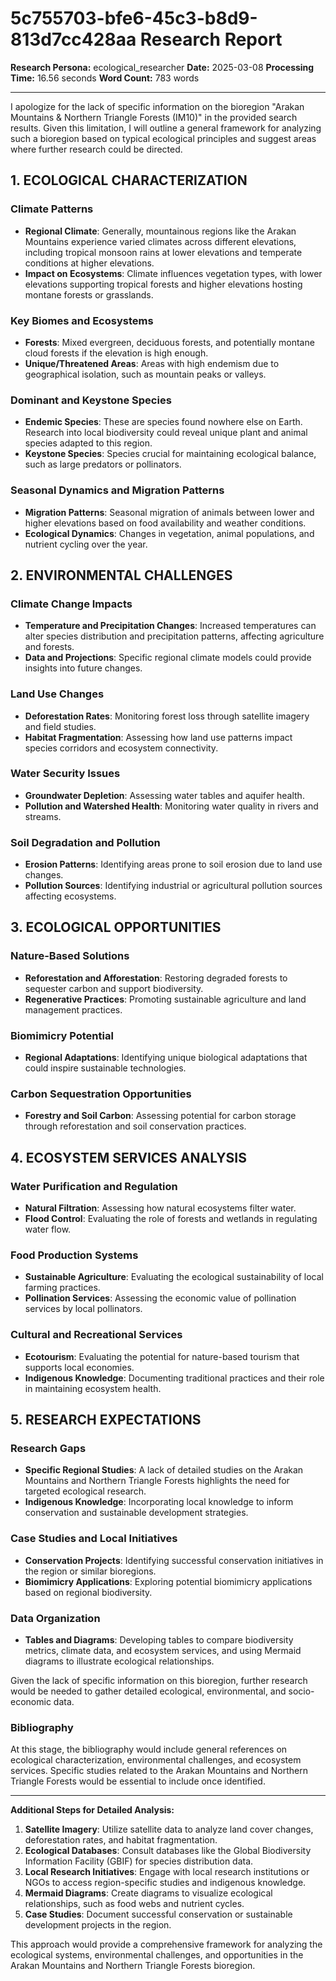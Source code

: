 # 5c755703-bfe6-45c3-b8d9-813d7cc428aa Research Report

**Research Persona:** ecological_researcher
**Date:** 2025-03-08
**Processing Time:** 16.56 seconds
**Word Count:** 783 words

---

I apologize for the lack of specific information on the bioregion "Arakan Mountains & Northern Triangle Forests (IM10)" in the provided search results. Given this limitation, I will outline a general framework for analyzing such a bioregion based on typical ecological principles and suggest areas where further research could be directed.

## 1. ECOLOGICAL CHARACTERIZATION

### Climate Patterns
- **Regional Climate**: Generally, mountainous regions like the Arakan Mountains experience varied climates across different elevations, including tropical monsoon rains at lower elevations and temperate conditions at higher elevations.
- **Impact on Ecosystems**: Climate influences vegetation types, with lower elevations supporting tropical forests and higher elevations hosting montane forests or grasslands.

### Key Biomes and Ecosystems
- **Forests**: Mixed evergreen, deciduous forests, and potentially montane cloud forests if the elevation is high enough.
- **Unique/Threatened Areas**: Areas with high endemism due to geographical isolation, such as mountain peaks or valleys.

### Dominant and Keystone Species
- **Endemic Species**: These are species found nowhere else on Earth. Research into local biodiversity could reveal unique plant and animal species adapted to this region.
- **Keystone Species**: Species crucial for maintaining ecological balance, such as large predators or pollinators.

### Seasonal Dynamics and Migration Patterns
- **Migration Patterns**: Seasonal migration of animals between lower and higher elevations based on food availability and weather conditions.
- **Ecological Dynamics**: Changes in vegetation, animal populations, and nutrient cycling over the year.

## 2. ENVIRONMENTAL CHALLENGES

### Climate Change Impacts
- **Temperature and Precipitation Changes**: Increased temperatures can alter species distribution and precipitation patterns, affecting agriculture and forests.
- **Data and Projections**: Specific regional climate models could provide insights into future changes.

### Land Use Changes
- **Deforestation Rates**: Monitoring forest loss through satellite imagery and field studies.
- **Habitat Fragmentation**: Assessing how land use patterns impact species corridors and ecosystem connectivity.

### Water Security Issues
- **Groundwater Depletion**: Assessing water tables and aquifer health.
- **Pollution and Watershed Health**: Monitoring water quality in rivers and streams.

### Soil Degradation and Pollution
- **Erosion Patterns**: Identifying areas prone to soil erosion due to land use changes.
- **Pollution Sources**: Identifying industrial or agricultural pollution sources affecting ecosystems.

## 3. ECOLOGICAL OPPORTUNITIES

### Nature-Based Solutions
- **Reforestation and Afforestation**: Restoring degraded forests to sequester carbon and support biodiversity.
- **Regenerative Practices**: Promoting sustainable agriculture and land management practices.

### Biomimicry Potential
- **Regional Adaptations**: Identifying unique biological adaptations that could inspire sustainable technologies.

### Carbon Sequestration Opportunities
- **Forestry and Soil Carbon**: Assessing potential for carbon storage through reforestation and soil conservation practices.

## 4. ECOSYSTEM SERVICES ANALYSIS

### Water Purification and Regulation
- **Natural Filtration**: Assessing how natural ecosystems filter water.
- **Flood Control**: Evaluating the role of forests and wetlands in regulating water flow.

### Food Production Systems
- **Sustainable Agriculture**: Evaluating the ecological sustainability of local farming practices.
- **Pollination Services**: Assessing the economic value of pollination services by local pollinators.

### Cultural and Recreational Services
- **Ecotourism**: Evaluating the potential for nature-based tourism that supports local economies.
- **Indigenous Knowledge**: Documenting traditional practices and their role in maintaining ecosystem health.

## 5. RESEARCH EXPECTATIONS

### Research Gaps
- **Specific Regional Studies**: A lack of detailed studies on the Arakan Mountains and Northern Triangle Forests highlights the need for targeted ecological research.
- **Indigenous Knowledge**: Incorporating local knowledge to inform conservation and sustainable development strategies.

### Case Studies and Local Initiatives
- **Conservation Projects**: Identifying successful conservation initiatives in the region or similar bioregions.
- **Biomimicry Applications**: Exploring potential biomimicry applications based on regional biodiversity.

### Data Organization
- **Tables and Diagrams**: Developing tables to compare biodiversity metrics, climate data, and ecosystem services, and using Mermaid diagrams to illustrate ecological relationships.

Given the lack of specific information on this bioregion, further research would be needed to gather detailed ecological, environmental, and socio-economic data.

### Bibliography
At this stage, the bibliography would include general references on ecological characterization, environmental challenges, and ecosystem services. Specific studies related to the Arakan Mountains and Northern Triangle Forests would be essential to include once identified.

---

**Additional Steps for Detailed Analysis:**

1. **Satellite Imagery**: Utilize satellite data to analyze land cover changes, deforestation rates, and habitat fragmentation.
2. **Ecological Databases**: Consult databases like the Global Biodiversity Information Facility (GBIF) for species distribution data.
3. **Local Research Initiatives**: Engage with local research institutions or NGOs to access region-specific studies and indigenous knowledge.
4. **Mermaid Diagrams**: Create diagrams to visualize ecological relationships, such as food webs and nutrient cycles.
5. **Case Studies**: Document successful conservation or sustainable development projects in the region.

This approach would provide a comprehensive framework for analyzing the ecological systems, environmental challenges, and opportunities in the Arakan Mountains and Northern Triangle Forests bioregion.
